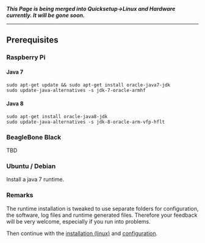 _**This Page is being merged into Quicksetup->Linux and Hardware currently. It will be gone soon.**_

***

## Prerequisites
### Raspberry Pi
#### Java 7
    sudo apt-get update && sudo apt-get install oracle-java7-jdk
    sudo update-java-alternatives -s jdk-7-oracle-armhf
#### Java 8
    sudo apt-get install oracle-java8-jdk
    sudo update-java-alternatives -s jdk-8-oracle-arm-vfp-hflt
### BeagleBone Black
TBD
### Ubuntu / Debian
Install a java 7 runtime.

### Remarks
The runtime installation is tweaked to use separate folders for configuration, the software, log files
 and runtime generated files. Therefore your feedback will be very welcome, especially if you run into problems.

Then continue with the [installation (linux)](https://github.com/openhab/openhab/wiki/Linux---OS-X) and [configuration](https://github.com/openhab/openhab/wiki/Configuring-the-openHAB-runtime). 